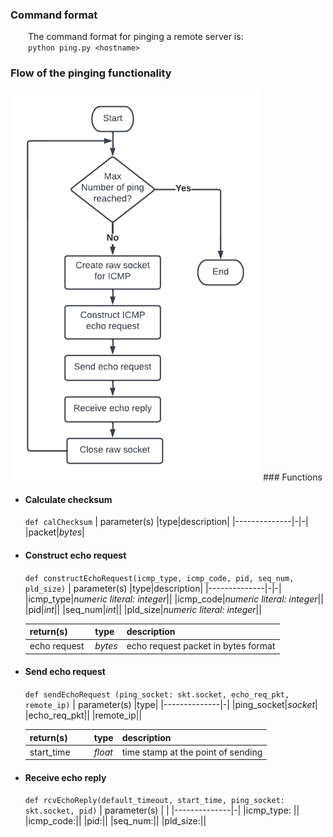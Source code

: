 ### Command format

&emsp;&emsp;The command format for pinging a remote server is:\
&emsp;&emsp;`python ping.py <hostname>`

### Flow of the pinging functionality

<img src="https://github.com/claudiatang/network_programming_python/blob/main/ping/img/ping_flow_chart.png"  width="400" height="auto">
### Functions

- #### Calculate checksum

  `def calChecksum`
  | parameter(s) |type|description|
  |--------------|-|-|
  |packet|_bytes_|

- #### Construct echo request

  `def constructEchoRequest(icmp_type, icmp_code, pid, seq_num, pld_size)`
  | parameter(s) |type|description|
  |--------------|-|-|
  |icmp_type|_numeric literal: integer_||
  |icmp_code|_numeric literal: integer_||
  |pid|_int_||
  |seq_num|_int_||
  |pld_size|_numeric literal: integer_||
  
  |return(s)|type|description|
  |---|---|--|
  |echo request&nbsp;|_bytes_|echo request packet in bytes format|
- #### Send echo request

  `def sendEchoRequest (ping_socket: skt.socket, echo_req_pkt, remote_ip)`
  | parameter(s) |type|
  |--------------|-|
  |ping_socket|_socket_|
  |echo_req_pkt||
  |remote_ip||

  |return(s)&emsp;&emsp;|type|description|
  |---|---|--|
  |start_time|_float_|time stamp at the point of sending|

- #### Receive echo reply
  `def rcvEchoReply(default_timeout, start_time, ping_socket: skt.socket, pid)`
  | parameter(s) | |
  |--------------|-|
  |icmp_type: ||
  |icmp_code:||
  |pid:||
  |seq_num:||
  |pld_size:||
